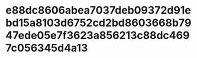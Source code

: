 # e88dc8606abea7037deb09372d91ebd15a8103d6752cd2bd8603668b7947ede05e7f3623a856213c88dc4697c056345d4a13